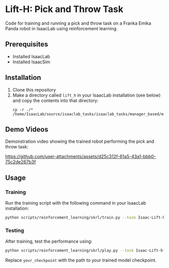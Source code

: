 # Lift-H: Pick and Throw Task

Code for training and running a pick and throw task on a Franka Emika Panda robot in IsaacLab using reinforcement learning.

## Prerequisites

- Installed IsaacLab
- Installed IsaacSim

## Installation

1. Clone this repository
2. Make a directory called `lift_h` in your IsaacLab installation (see below) and copy the contents into that directory:
   ```
   cp -r ./* /home/IsaacLab/source/isaaclab_tasks/isaaclab_tasks/manager_based/manipulation/lift_h/
   ```

## Demo Videos

Demonstration video showing the trained robot performing the pick and throw task:


https://github.com/user-attachments/assets/d25c312f-61a5-43a1-bbb0-75c2de267b3f



## Usage

### Training

Run the training script with the following command in your IsaacLab installation:

```bash
python scripts/reinforcement_learning/skrl/train.py --task Isaac-Lift-h-Cube-Franka-v0 --headless
```

### Testing

After training, test the performance using:

```bash
python scripts/reinforcement_learning/skrl/play.py --task Isaac-Lift-h-Cube-Franka-Play-v0 --checkpoint your_checkpoint
```

Replace `your_checkpoint` with the path to your trained model checkpoint.
